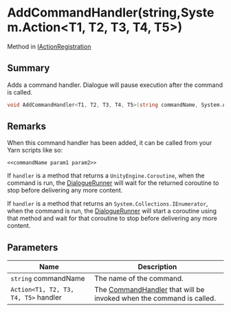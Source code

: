 # AddCommandHandler(string,System.Action\<T1, T2, T3, T4, T5>)

Method in [IActionRegistration](./)

## Summary

Adds a command handler. Dialogue will pause execution after the command is called.

```csharp
void AddCommandHandler<T1, T2, T3, T4, T5>(string commandName, System.Action<T1, T2, T3, T4, T5> handler);
```

## Remarks

When this command handler has been added, it can be called from your Yarn scripts like so:

```
<<commandName param1 param2>>
```

If `handler` is a method that returns a `UnityEngine.Coroutine`, when the command is run, the [DialogueRunner](../yarn.unity.dialoguerunner/) will wait for the returned coroutine to stop before delivering any more content.

If `handler` is a method that returns an `System.Collections.IEnumerator`, when the command is run, the [DialogueRunner](../yarn.unity.dialoguerunner/) will start a coroutine using that method and wait for that coroutine to stop before delivering any more content.

## Parameters

| Name                                 | Description                                                                                              |
| ------------------------------------ | -------------------------------------------------------------------------------------------------------- |
| `string` commandName                 | The name of the command.                                                                                 |
| `Action<T1, T2, T3, T4, T5>` handler | The [CommandHandler](../../yarn/yarn.commandhandler.md) that will be invoked when the command is called. |
